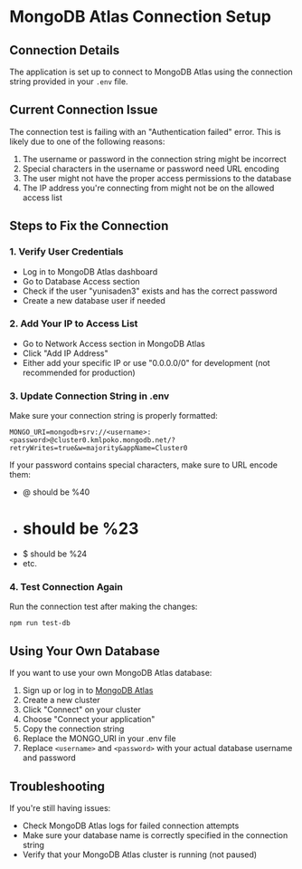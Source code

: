 # MongoDB Atlas Connection Setup

## Connection Details
The application is set up to connect to MongoDB Atlas using the connection string provided in your `.env` file.

## Current Connection Issue
The connection test is failing with an "Authentication failed" error. This is likely due to one of the following reasons:

1. The username or password in the connection string might be incorrect
2. Special characters in the username or password need URL encoding
3. The user might not have the proper access permissions to the database
4. The IP address you're connecting from might not be on the allowed access list

## Steps to Fix the Connection

### 1. Verify User Credentials
- Log in to MongoDB Atlas dashboard
- Go to Database Access section
- Check if the user "yunisaden3" exists and has the correct password
- Create a new database user if needed

### 2. Add Your IP to Access List
- Go to Network Access section in MongoDB Atlas
- Click "Add IP Address"
- Either add your specific IP or use "0.0.0.0/0" for development (not recommended for production)

### 3. Update Connection String in .env
Make sure your connection string is properly formatted:

```
MONGO_URI=mongodb+srv://<username>:<password>@cluster0.kmlpoko.mongodb.net/?retryWrites=true&w=majority&appName=Cluster0
```

If your password contains special characters, make sure to URL encode them:
- @ should be %40
- # should be %23
- $ should be %24
- etc.

### 4. Test Connection Again
Run the connection test after making the changes:

```
npm run test-db
```

## Using Your Own Database
If you want to use your own MongoDB Atlas database:

1. Sign up or log in to [MongoDB Atlas](https://www.mongodb.com/cloud/atlas)
2. Create a new cluster
3. Click "Connect" on your cluster
4. Choose "Connect your application"
5. Copy the connection string
6. Replace the MONGO_URI in your .env file
7. Replace `<username>` and `<password>` with your actual database username and password

## Troubleshooting
If you're still having issues:
- Check MongoDB Atlas logs for failed connection attempts
- Make sure your database name is correctly specified in the connection string
- Verify that your MongoDB Atlas cluster is running (not paused) 
